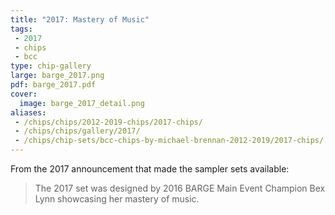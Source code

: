 ```yaml
---
title: "2017: Mastery of Music"
tags:
 - 2017
 - chips
 - bcc
type: chip-gallery
large: barge_2017.png
pdf: barge_2017.pdf
cover:
  image: barge_2017_detail.png
aliases:
 - /chips/chips/2012-2019-chips/2017-chips/
 - /chips/chips/gallery/2017/
 - /chips/chip-sets/bcc-chips-by-michael-brennan-2012-2019/2017-chips/
---
```


From the 2017 announcement that made the sampler sets available:

> The 2017 set was designed by 2016 BARGE Main Event Champion Bex Lynn
> showcasing her mastery of music.
